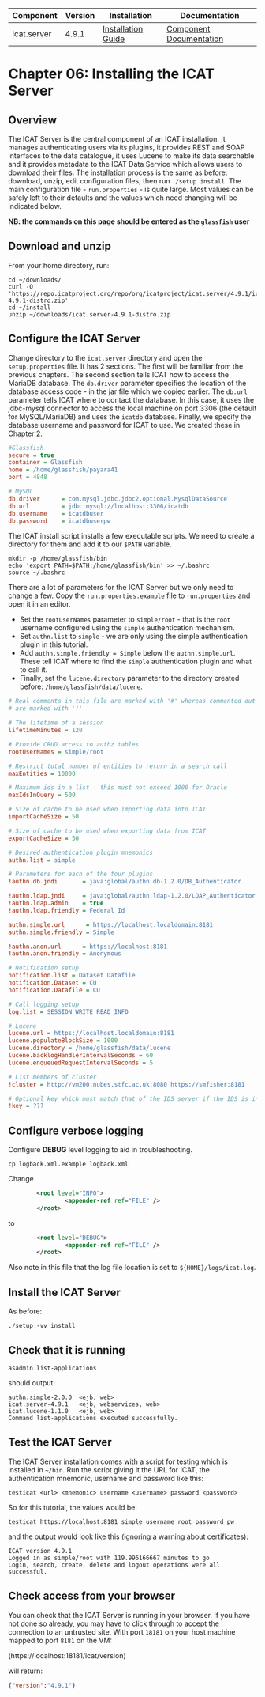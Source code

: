| Component   | Version | Installation                                                                                | Documentation |
| ---------   | ------- | ------------                                                                                | ------------- |
| icat.server | 4.9.1   | [Installation Guide](https://repo.icatproject.org/site/icat/server/4.9.1/installation.html) | [Component Documentation](https://icatproject.org/user-documentation/icat-server/) |

Chapter 06: Installing the ICAT Server
=====================================

Overview
--------
The ICAT Server is the central component of an ICAT installation. It manages authenticating users via its plugins, it provides REST and SOAP interfaces to the data catalogue, it uses Lucene to make its data searchable and it provides metadata to the ICAT Data Service which allows users to download their files. The installation process is the same as before: download, unzip, edit configuration files, then run `./setup install`. The main configuration file - `run.properties` - is quite large. Most values can be safely left to their defaults and the values which need changing will be indicated below.

**NB: the commands on this page should be entered as the `glassfish` user**

Download and unzip
------------------
From your home directory, run:
```Shell
cd ~/downloads/
curl -O 'https://repo.icatproject.org/repo/org/icatproject/icat.server/4.9.1/icat.server-4.9.1-distro.zip'
cd ~/install
unzip ~/downloads/icat.server-4.9.1-distro.zip
```

Configure the ICAT Server
-------------------------

Change directory to the `icat.server` directory and open the `setup.properties` file. It has 2 sections. The first will be familiar from the previous chapters. The second section tells ICAT how to access the MariaDB database. The `db.driver` parameter specifies the location of the database access code - in the jar file which we copied earlier. The `db.url` parameter tells ICAT where to contact the database. In this case, it uses the jdbc-mysql connector to access the local machine on port 3306 (the default for MySQL/MariaDB) and uses the `icatdb` database. Finally, we specify the database username and password for ICAT to use. We created these in Chapter 2.
```INI
#Glassfish
secure = true
container = Glassfish
home = /home/glassfish/payara41
port = 4848

# MySQL
db.driver      = com.mysql.jdbc.jdbc2.optional.MysqlDataSource
db.url         = jdbc:mysql://localhost:3306/icatdb
db.username    = icatdbuser
db.password    = icatdbuserpw
```

The ICAT install script installs a few executable scripts. We need to create a directory for them and add it to our `$PATH` variable.
```Shell
mkdir -p /home/glassfish/bin
echo 'export PATH=$PATH:/home/glassfish/bin' >> ~/.bashrc
source ~/.bashrc
```

There are a lot of parameters for the ICAT Server but we only need to change a few. Copy the `run.properties.example` file to `run.properties` and open it in an editor.
* Set the `rootUserNames` parameter to `simple/root` - that is the `root` username configured using the `simple` authentication mechanism.
* Set `authn.list` to `simple` - we are only using the simple authentication plugin in this tutorial.
* Add `authn.simple.friendly = Simple` below the `authn.simple.url`. These tell ICAT where to find the `simple` authentication plugin and what to call it.
* Finally, set the `lucene.directory` parameter to the directory created before: `/home/glassfish/data/lucene`.

```INI
# Real comments in this file are marked with '#' whereas commented out lines
# are marked with '!'

# The lifetime of a session
lifetimeMinutes = 120

# Provide CRUD access to authz tables
rootUserNames = simple/root

# Restrict total number of entities to return in a search call
maxEntities = 10000

# Maximum ids in a list - this must not exceed 1000 for Oracle
maxIdsInQuery = 500

# Size of cache to be used when importing data into ICAT
importCacheSize = 50

# Size of cache to be used when exporting data from ICAT
exportCacheSize = 50

# Desired authentication plugin mnemonics
authn.list = simple

# Parameters for each of the four plugins
!authn.db.jndi       = java:global/authn.db-1.2.0/DB_Authenticator

!authn.ldap.jndi     = java:global/authn.ldap-1.2.0/LDAP_Authenticator
!authn.ldap.admin    = true
!authn.ldap.friendly = Federal Id

authn.simple.url      = https://localhost.localdomain:8181
authn.simple.friendly = Simple

!authn.anon.url      = https://localhost:8181
!authn.anon.friendly = Anonymous

# Notification setup
notification.list = Dataset Datafile
notification.Dataset = CU
notification.Datafile = CU

# Call logging setup
log.list = SESSION WRITE READ INFO

# Lucene
lucene.url = https://localhost.localdomain:8181
lucene.populateBlockSize = 1000
lucene.directory = /home/glassfish/data/lucene
lucene.backlogHandlerIntervalSeconds = 60
lucene.enqueuedRequestIntervalSeconds = 5

# List members of cluster
!cluster = http://vm200.nubes.stfc.ac.uk:8080 https://smfisher:8181

# Optional key which must match that of the IDS server if the IDS is in use and has a key for digest protection of Datafile.location
!key = ???
```

Configure verbose logging
-------------------------

Configure **DEBUG** level logging to aid in troubleshooting.


```Shell
cp logback.xml.example logback.xml
```

Change

```XML
        <root level="INFO">
                <appender-ref ref="FILE" />
        </root>
```
to
```XML
        <root level="DEBUG">
                <appender-ref ref="FILE" />
        </root>
```

Also note in this file that the log file location is set to `${HOME}/logs/icat.log`.

Install the ICAT Server
-----------------------
As before:
```Shell
./setup -vv install
```

Check that it is running
------------------------

```Shell
asadmin list-applications
```
should output:
```
authn.simple-2.0.0  <ejb, web>
icat.server-4.9.1   <ejb, webservices, web>
icat.lucene-1.1.0   <ejb, web>
Command list-applications executed successfully.
```

Test the ICAT Server
--------------------

The ICAT Server installation comes with a script for testing which is installed in `~/bin`. Run the script giving it the URL for ICAT, the authentication mnemonic, username and password like this:

```Shell
testicat <url> <mnemonic> username <username> password <password>
```

So for this tutorial, the values would be:
```Shell
testicat https://localhost:8181 simple username root password pw
```
and the output would look like this (ignoring a warning about certificates):
```
ICAT version 4.9.1
Logged in as simple/root with 119.996166667 minutes to go
Login, search, create, delete and logout operations were all successful.
```

Check access from your browser
------------------------------

You can check that the ICAT Server is running in your browser. If you have not done so already, you may have to click through to accept the connection to an untrusted site. With port `18181` on your host machine mapped to port `8181` on the VM:

(https://localhost:18181/icat/version)

will return:
```JSON
{"version":"4.9.1"}
```
